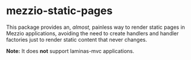 # mezzio-static-pages

This package provides an, _almost,_ painless way to render static pages in Mezzio applications,
avoiding the need to create handlers and handler factories just to render static content that never changes.

**Note:** It does **not** support laminas-mvc applications.

